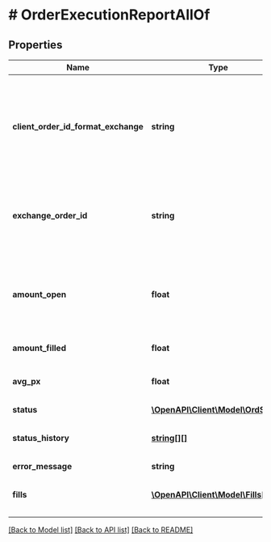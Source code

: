 # # OrderExecutionReportAllOf

## Properties

Name | Type | Description | Notes
------------ | ------------- | ------------- | -------------
**client_order_id_format_exchange** | **string** | The unique identifier of the order assigned by the client converted to the exchange order tag format for the purpose of tracking it. | 
**exchange_order_id** | **string** | Unique identifier of the order assigned by the exchange or executing system. | [optional] 
**amount_open** | **float** | Quantity open for further execution. &#x60;amount_open&#x60; &#x3D; &#x60;amount_order&#x60; - &#x60;amount_filled&#x60; | 
**amount_filled** | **float** | Total quantity filled. | 
**avg_px** | **float** | Calculated average price of all fills on this order. | [optional] 
**status** | [**\OpenAPI\Client\Model\OrdStatus**](OrdStatus.md) |  | 
**status_history** | [**string[][]**](array.md) | Timestamped history of order status changes. | [optional] 
**error_message** | **string** | Error message. | [optional] 
**fills** | [**\OpenAPI\Client\Model\Fills[]**](Fills.md) | Relay fill information on working orders. | [optional] 

[[Back to Model list]](../../README.md#documentation-for-models) [[Back to API list]](../../README.md#documentation-for-api-endpoints) [[Back to README]](../../README.md)


